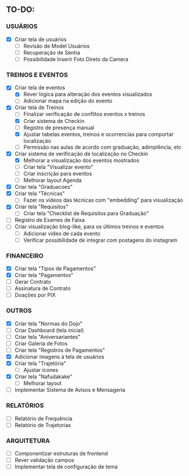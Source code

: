 ## TO-DO:

### USUÁRIOS

- [x] Criar tela de usuários
  - [ ] Revisão de Model Usuários
  - [ ] Recuperação de Senha
  - [ ] Possibilidade Inserir Foto Direto da Camera

### TREINOS E EVENTOS

- [x] Criar tela de eventos
  - [X] Rever lógica para alteração dos eventos visualizados
  - [ ] Adicionar mapa na edição do evento
- [x] Criar tela de Treinos
  - [ ] Finalizar verificação de conflitos eventos x treinos
  - [x] Criar sistema de Checkin
  - [ ] Registro de presença manual
  - [x] Ajustar tabelas eventos, treinos e ocorrencias para comportar localização
  - [ ] Permissão nas aulas de acordo com graduação, adimplência, etc
- [x] Criar sistema de verificação de localização no Checkin
  - [x] Melhorar a visualização dos eventos mostrados
  - [ ] Criar tela "Visualizar evento"
  - [ ] Criar inscrição para eventos
  - [ ] Melhorar layout Agenda
- [x] Criar tela "Graduacoes"
- [x] Criar tela "Técnicas"
  - [ ] Fazer os vídeos das técnicas com "embedding" para visualização
- [x] Criar tela "Requisitos"
  - [ ] Criar tela "Checklist de Requisitos para Graduação"
- [ ] Registro de Exames de Faixa
- [ ] Criar visualização blog-like, para os últimos treinos e eventos
  - [ ] Adicionar vídeo de cada evento
  - [ ] Verificar possibilidade de integrar com postagens do instagram

### FINANCEIRO

- [x] Criar tela "Tipos de Pagamentos"
- [x] Criar tela "Pagamentos"
- [ ] Gerar Contrato
- [ ] Assinatura de Contrato
- [ ] Doações por PIX

### OUTROS

- [x] Criar tela "Normas do Dojo"
- [ ] Criar Dashboard (tela inicial)
- [ ] Criar tela "Aniversariantes"
- [ ] Criar Galeria de Fotos
- [ ] Criar tela "Registros de Pagamentos"
- [x] Adicionar imagens à tela de usuários
- [x] Criar tela "Trajetória"
  - [ ] Ajustar ícones
- [x] Criar tela "Nafudakake"
  - [ ] Melhorar layout
- [ ] Implementar Sistema de Avisos e Mensageria

### RELATÓRIOS

- [ ] Relatório de Frequência
- [ ] Relatório de Trajetorias

### ARQUITETURA

- [ ] Componentizar estruturas de frontend
- [ ] Rever validação campos
- [ ] Implementar tela de configuração de tema